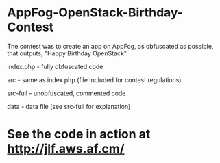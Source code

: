 AppFog-OpenStack-Birthday-Contest
=================================

The contest was to create an app on AppFog, as obfuscated as possible, that outputs, "Happy Birthday OpenStack".

index.php - fully obfuscated code

src       - same as index.php (file included for contest regulations)

src-full  - unobfuscated, commented code

data      - data file (see src-full for explanation)

See the code in action at http://jlf.aws.af.cm/
===============================================